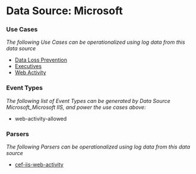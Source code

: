 Data Source: Microsoft
======================

### Use Cases

_The following Use Cases can be operationalized using log data from this data source_

* [Data Loss Prevention](usecase_data_loss_prevention.md)
* [Executives](usecase_executives.md)
* [Web Activity](usecase_web_activity.md)


### Event Types

_The following list of Event Types can be generated by Data Source Microsoft_Microsoft IIS, and power the use cases above:_

- web-activity-allowed


### Parsers

_The following Parsers can be operationalized using log data from this data source_

* [cef-iis-web-activity](parserContent_cef-iis-web-activity.md)
